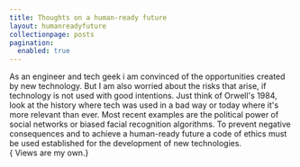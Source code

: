 ```yaml
---
title: Thoughts on a human-ready future
layout: humanreadyfuture
collectionpage: posts
pagination:
  enabled: true
---
```


As an engineer and tech geek i am convinced of the opportunities created by new technology. But I am also worried about the risks that arise, if technology is not used with good intentions. Just think of Orwell's 1984, look at the history where tech was used in a bad way or today where it's more relevant than ever. Most recent examples are the political power of social networks or biased facial recognition algorithms. To prevent negative consequences and to achieve a human-ready future a code of ethics must be used established for the development of new technologies.
</br>
{ Views are my own.}
